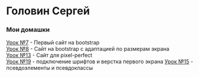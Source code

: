# Головин Сергей
### Мои домашки 

[Урок №7](https://gsa21076.github.io/project%207/src/ "Bootstrap") - Первый сайт на bootstrap  
[Урок №8](https://gsa21076.github.io/project-8/src/ "Bootstrap") - Сайт на bootstrap с адаптацией по размерам экрана  
[Урок №13](https://gsa21076.github.io/project-13/src/ "Pixel Perfect") - Сайт для pixel-perfect  
[Урок №19](https://gsa21076.github.io/main-project/src/ "main 5/2") - подключение шрифтов и верстка первого экрана 
[Урок №15](https://gsa21076.github.io/project-15/src/ "hover") - псевдоэлементы и псевдоклассы







